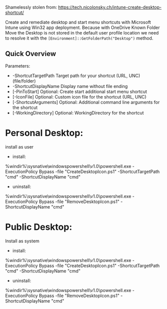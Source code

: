 Shamelessly stolen from: https://tech.nicolonsky.ch/intune-create-desktop-shortcut/

Create and remediate desktop and start menu shortcuts with Microsoft Intune using Win32 app deployment. Because with OneDrive Known Folder Move the Desktop is not stored in the default user profile location we need to resolve it with the ```[Environment]::GetFolderPath("Desktop")``` method.

## Quick Overview


Parameters:
* -ShortcutTargetPath	    Target path for your shortcut (URL, UNC) (file/folder)
* -ShortcutDisplayName	    Display name without file ending
* [-PinToStart]	            Optional: Create start additional start menu shortcut
* [-IconFile]	            Optional: Custom icon file for the shortcut (URL, UNC)
* [-ShortcutArguments]	    Optional: Additional command line arguments for the shortcut
* [-WorkingDirectory]	    Optional: WorkingDirectory for the shortcut

# Personal Desktop:
install as user
* install:

%windir%\sysnative\windowspowershell\v1.0\powershell.exe -ExecutionPolicy Bypass -file "CreateDesktopIcon.ps1" -ShortcutTargetPath "cmd" -ShortcutDisplayName "cmd"
* uninstall:

%windir%\sysnative\windowspowershell\v1.0\powershell.exe -ExecutionPolicy Bypass -file "RemoveDesktopIcon.ps1" -ShortcutDisplayName "cmd"

# Public Desktop:
Install as system
* install:

%windir%\sysnative\windowspowershell\v1.0\powershell.exe -ExecutionPolicy Bypass -file "CreateDesktopIcon.ps1" -ShortcutTargetPath "cmd" -ShortcutDisplayName "cmd"

* uninstall:

%windir%\sysnative\windowspowershell\v1.0\powershell.exe -ExecutionPolicy Bypass -file "RemoveDesktopIcon.ps1" -ShortcutDisplayName "cmd"